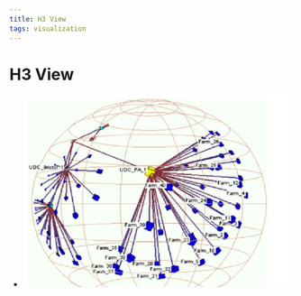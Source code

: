 ```yaml
---
title: H3 View
tags: visualization
---
```


# H3 View
- ![im](assets/Pasted%20Image%2020220506155853.png)
















































































